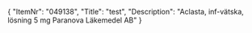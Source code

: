 {
  "ItemNr": "049138",
  "Title": "test",
  "Description": "Aclasta, inf-vätska, lösning 5 mg Paranova Läkemedel AB"
}